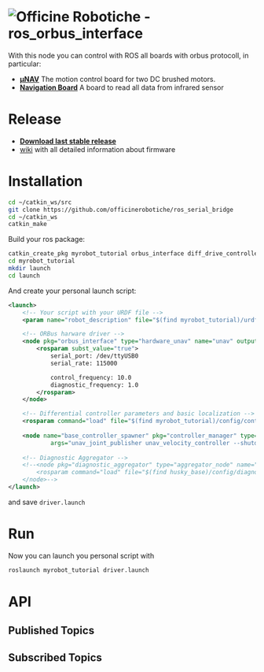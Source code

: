 # ![Officine Robotiche][Logo] - ros_orbus_interface

With this node you can control with ROS all boards with orbus protocoll, in particular:
- [**µNAV**](http://unav.officinerobotiche.it) The motion control board for two DC brushed motors.
- [**Navigation Board**](http://raffaello.officinerobotiche.it/boards/old-boards/navigation-board/) A board to read all data from infrared sensor

# Release
- [**Download last stable release**](https://github.com/officinerobotiche/ros_serial_bridge/releases)
- [wiki] with all detailed information about firmware

# Installation
```bash
cd ~/catkin_ws/src
git clone https://github.com/officinerobotiche/ros_serial_bridge
cd ~/catkin_ws
catkin_make
```
Build your ros package:
```bash
catkin_create_pkg myrobot_tutorial orbus_interface diff_drive_controller joint_state_controller
cd myrobot_tutorial
mkdir launch
cd launch
```
And create your personal launch script:
```xml
<launch>
    <!-- Your script with your URDF file -->
    <param name="robot_description" file="$(find myrobot_tutorial)/urdf/myrobot.urdf"/>

    <!-- ORBus harware driver -->
    <node pkg="orbus_interface" type="hardware_unav" name="unav" output="screen">
        <rosparam subst_value="true">
            serial_port: /dev/ttyUSB0
            serial_rate: 115000

            control_frequency: 10.0
            diagnostic_frequency: 1.0
        </rosparam>
    </node>

    <!-- Differential controller parameters and basic localization -->
    <rosparam command="load" file="$(find myrobot_tutorial)/config/control.yaml" />
    
    <node name="base_controller_spawner" pkg="controller_manager" type="spawner" 
            args="unav_joint_publisher unav_velocity_controller --shutdown-timeout 3"/>
    
    <!-- Diagnostic Aggregator -->
    <!--<node pkg="diagnostic_aggregator" type="aggregator_node" name="diagnostic_aggregator">
        <rosparam command="load" file="$(find husky_base)/config/diagnostics.yaml"/>
    </node>-->
</launch>
```
and save `driver.launch`
# Run
Now you can launch you personal script with
```bash
roslaunch myrobot_tutorial driver.launch
```

# API
## Published Topics

## Subscribed Topics

[wiki]:http://wiki.officinerobotiche.it/
[Officine Robotiche]:http://www.officinerobotiche.it/
[Logo]:http://2014.officinerobotiche.it/wp-content/uploads/sites/4/2014/09/ORlogoSimpleSmall.png
